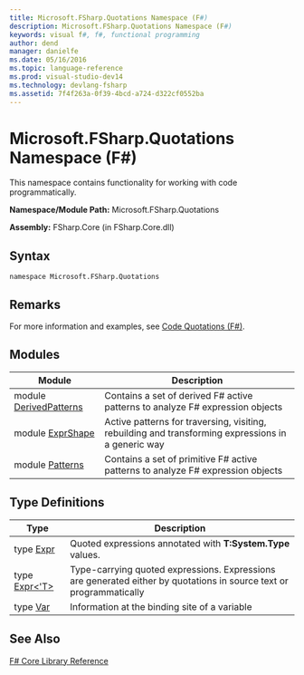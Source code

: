 ```yaml
---
title: Microsoft.FSharp.Quotations Namespace (F#)
description: Microsoft.FSharp.Quotations Namespace (F#)
keywords: visual f#, f#, functional programming
author: dend
manager: danielfe
ms.date: 05/16/2016
ms.topic: language-reference
ms.prod: visual-studio-dev14
ms.technology: devlang-fsharp
ms.assetid: 7f4f263a-0f39-4bcd-a724-d322cf0552ba 
---
```


# Microsoft.FSharp.Quotations Namespace (F#)

This namespace contains functionality for working with code programmatically.

**Namespace/Module Path:** Microsoft.FSharp.Quotations

**Assembly:** FSharp.Core (in FSharp.Core.dll)


## Syntax

```
namespace Microsoft.FSharp.Quotations
```

## Remarks
For more information and examples, see [Code Quotations &#40;F&#35;&#41;](Code-Quotations-%5BFSharp%5D.md).


## Modules


|Module|Description|
|------|-----------|
|module [DerivedPatterns](https://msdn.microsoft.com/library/d2434a6e-ae7b-4f3d-b567-c162938bc9cd)|Contains a set of derived F# active patterns to analyze F# expression objects|
|module [ExprShape](https://msdn.microsoft.com/library/7685150e-2432-4d39-9338-57292eff18de)|Active patterns for traversing, visiting, rebuilding and transforming expressions in a generic way|
|module [Patterns](https://msdn.microsoft.com/library/093944a9-c752-403a-8983-5fcd5dbf92a4)|Contains a set of primitive F# active patterns to analyze F# expression objects|

## Type Definitions


|Type|Description|
|----|-----------|
|type [Expr](https://msdn.microsoft.com/library/ed6a2caf-69d4-45c2-ab97-e9b3be9bce65)|Quoted expressions annotated with **T:System.Type** values.|
|type [Expr&lt;'T&gt;](https://msdn.microsoft.com/library/975ca4d3-ac2b-46db-9f01-23cf8b190c6e)|Type-carrying quoted expressions. Expressions are generated either by quotations in source text or programmatically|
|type [Var](https://msdn.microsoft.com/library/2b1237f9-d897-4bcf-872a-4a297db3f7b5)|Information at the binding site of a variable|

## See Also
[F&#35; Core Library Reference](FSharp-Core-Library-Reference.md)

